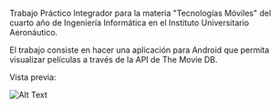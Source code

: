 Trabajo Práctico Integrador para la materia "Tecnologías Móviles" del cuarto año de Ingeniería Informática en el Instituto Universitario Aeronáutico.

El trabajo consiste en hacer una aplicación para Android que permita visualizar películas a través de la API de The Movie DB. 

Vista previa: 

![Alt Text](http://aatests.xyz/wp-content/uploads/2020/09/TheMovieDB.gif)

